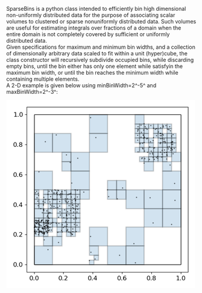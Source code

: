 <p>SparseBins is a python class intended to efficiently bin 
high dimensional non-uniformly distributed data for the purpose of associating scalar volumes to clustered or sparse nonuniformly distributed data.
Such volumes are useful for estimating integrals over fractions of a domain when the entire domain is not completely covered by sufficient or uniformly distributed data.
<br />
Given specifications for maximum and minimum bin widths, and a collection of dimensionally arbitrary data scaled to fit within a unit (hyper)cube, the class constructor will recursively subdivide occupied bins, while discarding empty bins, until the bin either has only one element while satisfyin the maximum bin width, or until the bin reaches the minimum width while containing multiple elements.
<br />
A 2-D example is given below using minBinWidth=2^-5^ and maxBinWidth=2^-3^:</p>
<p><img alt="Image of resultant bins for a 2-D data set." src="test_sparse_binning.png"/></p>
